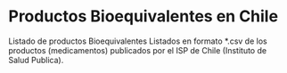 # Productos Bioequivalentes en Chile
Listado de productos Bioequivalentes
Listados en formato *.csv de los productos (medicamentos) publicados por el ISP de Chile (Instituto de Salud Publica).
